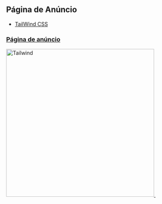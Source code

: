 ## Página de Anúncio

* [TailWind CSS](https://tailwindcss.com/)


<a href="https://www.linkedin.com/posts/walter-paulo-37b215117_css-html-javascript-activity-6928363313533722624-HPst?utm_source=linkedin_share&utm_medium=member_desktop_web" targer="_blank">
  
### Página de anúncio
  
  <img src="https://media-exp1.licdn.com/dms/image/C4D22AQEXrPmoopumuQ/feedshare-shrink_2048_1536/0/1651850535276?e=1654732800&v=beta&t=tre3ZY6jQBRzOs3yJSPruU6wcxLx7ZOM5cnfARoz4RY" targer="_blank" alt="Tailwind" width="400" height="auto"/> 
</a>


<img hcr="" />